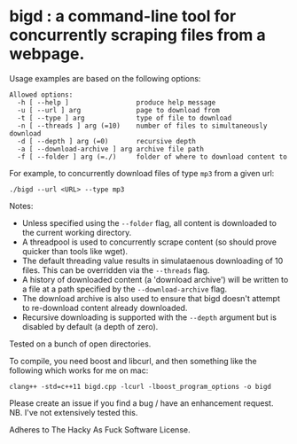 # bigd : a command-line tool for concurrently scraping files from a webpage.

Usage examples are based on the following options:

```
Allowed options:
  -h [ --help ]                 produce help message
  -u [ --url ] arg              page to download from
  -t [ --type ] arg             type of file to download
  -n [ --threads ] arg (=10)    number of files to simultaneously download
  -d [ --depth ] arg (=0)       recursive depth
  -a [ --download-archive ] arg archive file path
  -f [ --folder ] arg (=./)     folder of where to download content to
```

For example, to concurrently download files of type `mp3` from a given url:

```
./bigd --url <URL> --type mp3
```
 
Notes:

* Unless specified using the `--folder` flag, all content is downloaded to the current working directory.
* A threadpool is used to concurrently scrape content (so should prove quicker than tools like wget).
* The default threading value results in simulataenous downloading of 10 files. This can be overridden via the `--threads` flag.
* A history of downloaded content (a 'download archive') will be written to a file at a path specified by the `--download-archive` flag. 
* The download archive is also used to ensure that bigd doesn't attempt to re-download content already downloaded.
* Recursive downloading is supported with the `--depth` argument but is disabled by default (a depth of zero).

Tested on a bunch of open directories.

To compile, you need boost and libcurl, and then something like the following which works for me on mac:

```
clang++ -std=c++11 bigd.cpp -lcurl -lboost_program_options -o bigd
```

Please create an issue if you find a bug / have an enhancement request. NB. I've not extensively tested this.

Adheres to The Hacky As Fuck Software License.
